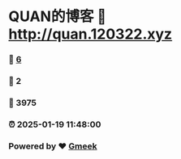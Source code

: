 # QUAN的博客 :link: http://quan.120322.xyz 
### :page_facing_up: [6](http://quan.120322.xyz/tag.html) 
### :speech_balloon: 2 
### :hibiscus: 3975 
### :alarm_clock: 2025-01-19 11:48:00 
### Powered by :heart: [Gmeek](https://github.com/Meekdai/Gmeek)
